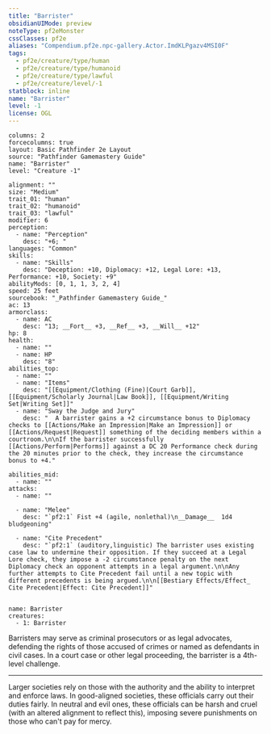 ```yaml
---
title: "Barrister"
obsidianUIMode: preview
noteType: pf2eMonster
cssClasses: pf2e
aliases: "Compendium.pf2e.npc-gallery.Actor.ImdKLPgazv4MSI0F" 
tags:
  - pf2e/creature/type/human
  - pf2e/creature/type/humanoid
  - pf2e/creature/type/lawful
  - pf2e/creature/level/-1
statblock: inline
name: "Barrister"
level: -1
license: OGL
---
```


```statblock
columns: 2
forcecolumns: true
layout: Basic Pathfinder 2e Layout
source: "Pathfinder Gamemastery Guide"
name: "Barrister"
level: "Creature -1"

alignment: ""
size: "Medium"
trait_01: "human"
trait_02: "humanoid"
trait_03: "lawful"
modifier: 6
perception:
  - name: "Perception"
    desc: "+6; "
languages: "Common"
skills:
  - name: "Skills"
    desc: "Deception: +10, Diplomacy: +12, Legal Lore: +13, Performance: +10, Society: +9"
abilityMods: [0, 1, 1, 3, 2, 4]
speed: 25 feet
sourcebook: "_Pathfinder Gamemastery Guide_"
ac: 13
armorclass:
  - name: AC
    desc: "13; __Fort__ +3, __Ref__ +3, __Will__ +12"
hp: 8
health:
  - name: ""
  - name: HP
    desc: "8"
abilities_top:
  - name: ""
  - name: "Items"
    desc: "[[Equipment/Clothing (Fine)|Court Garb]], [[Equipment/Scholarly Journal|Law Book]], [[Equipment/Writing Set|Writing Set]]"
  - name: "Sway the Judge and Jury"
    desc: "  A barrister gains a +2 circumstance bonus to Diplomacy checks to [[Actions/Make an Impression|Make an Impression]] or [[Actions/Request|Request]] something of the deciding members within a courtroom.\n\nIf the barrister successfully [[Actions/Perform|Performs]] against a DC 20 Performance check during the 20 minutes prior to the check, they increase the circumstance bonus to +4."

abilities_mid:
  - name: ""
attacks:
  - name: ""

  - name: "Melee"
    desc: "`pf2:1` Fist +4 (agile, nonlethal)\n__Damage__  1d4 bludgeoning"

  - name: "Cite Precedent"
    desc: "`pf2:1` (auditory,linguistic) The barrister uses existing case law to undermine their opposition. If they succeed at a Legal Lore check, they impose a -2 circumstance penalty on the next Diplomacy check an opponent attempts in a legal argument.\n\nAny further attempts to Cite Precedent fail until a new topic with different precedents is being argued.\n\n[[Bestiary Effects/Effect_ Cite Precedent|Effect: Cite Precedent]]"
 
```

```encounter-table
name: Barrister
creatures:
  - 1: Barrister
```



Barristers may serve as criminal prosecutors or as legal advocates, defending the rights of those accused of crimes or named as defendants in civil cases. In a court case or other legal proceeding, the barrister is a 4th-level challenge.

* * *

Larger societies rely on those with the authority and the ability to interpret and enforce laws. In good-aligned societies, these officials carry out their duties fairly. In neutral and evil ones, these officials can be harsh and cruel (with an altered alignment to reflect this), imposing severe punishments on those who can't pay for mercy.
